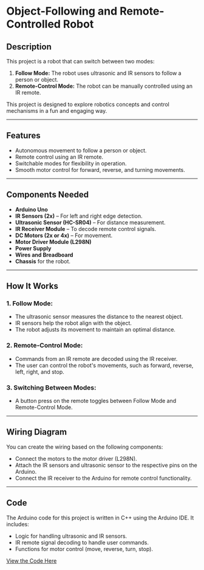 # Object-Following and Remote-Controlled Robot  

## Description  
This project is a  robot that can switch between two modes:  
1. **Follow Mode:** The robot uses ultrasonic and IR sensors to follow a person or object.  
2. **Remote-Control Mode:** The robot can be manually controlled using an IR remote.  

This project is designed to explore robotics concepts and control mechanisms in a fun and engaging way.  

---

## Features  
- Autonomous movement to follow a person or object.  
- Remote control using an IR remote.  
- Switchable modes for flexibility in operation.  
- Smooth motor control for forward, reverse, and turning movements.  

---

## Components Needed  
- **Arduino Uno**  
- **IR Sensors (2x)** – For left and right edge detection.  
- **Ultrasonic Sensor (HC-SR04)** – For distance measurement.  
- **IR Receiver Module** – To decode remote control signals.  
- **DC Motors (2x or 4x)** – For movement.  
- **Motor Driver Module (L298N)**  
- **Power Supply**   
- **Wires and Breadboard**  
- **Chassis** for the robot.  

---

## How It Works  
### 1. Follow Mode:  
- The ultrasonic sensor measures the distance to the nearest object.  
- IR sensors help the robot align with the object.  
- The robot adjusts its movement to maintain an optimal distance.  

### 2. Remote-Control Mode:  
- Commands from an IR remote are decoded using the IR receiver.  
- The user can control the robot's movements, such as forward, reverse, left, right, and stop.  

### 3. Switching Between Modes:  
- A button press on the remote toggles between Follow Mode and Remote-Control Mode.  

---

## Wiring Diagram  
You can create the wiring based on the following components:  
- Connect the motors to the motor driver (L298N).  
- Attach the IR sensors and ultrasonic sensor to the respective pins on the Arduino.  
- Connect the IR receiver to the Arduino for remote control functionality.  

---

## Code  
The Arduino code for this project is written in C++ using the Arduino IDE. It includes:  
- Logic for handling ultrasonic and IR sensors.  
- IR remote signal decoding to handle user commands.  
- Functions for motor control (move, reverse, turn, stop).  

[View the Code Here]([https://github.com/PX201/ObjectFolowingRobot/edit/main/ObjectFolowingAndRemoteControllerRobot.uni)





